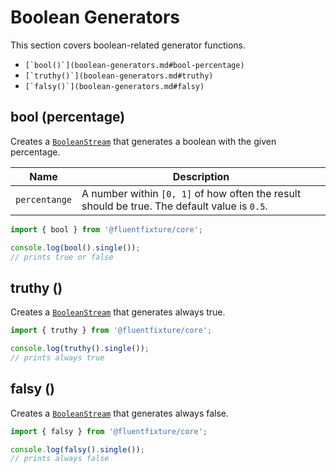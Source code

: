 # Boolean Generators

This section covers boolean-related generator functions.

* ``[`bool()`](boolean-generators.md#bool-percentage)``
* ``[`truthy()`](boolean-generators.md#truthy)``
* ``[`falsy()`](boolean-generators.md#falsy)``

## bool (percentage)

Creates a [`BooleanStream`](../streams/boolean-stream.md) that generates a boolean with the given percentage.

| Name          | Description                                                                                  |
| ------------- | -------------------------------------------------------------------------------------------- |
| `percentange` | A number within `[0, 1]` of how often the result should be true. The default value is `0.5`. |

```typescript
import { bool } from '@fluentfixture/core';

console.log(bool().single()); 
// prints true or false
```

## truthy ()

Creates a [`BooleanStream`](../streams/boolean-stream.md) that generates always true.

```typescript
import { truthy } from '@fluentfixture/core';

console.log(truthy().single()); 
// prints always true
```

## falsy ()

Creates a [`BooleanStream`](../streams/boolean-stream.md) that generates always false.

```typescript
import { falsy } from '@fluentfixture/core';

console.log(falsy().single()); 
// prints always false
```
